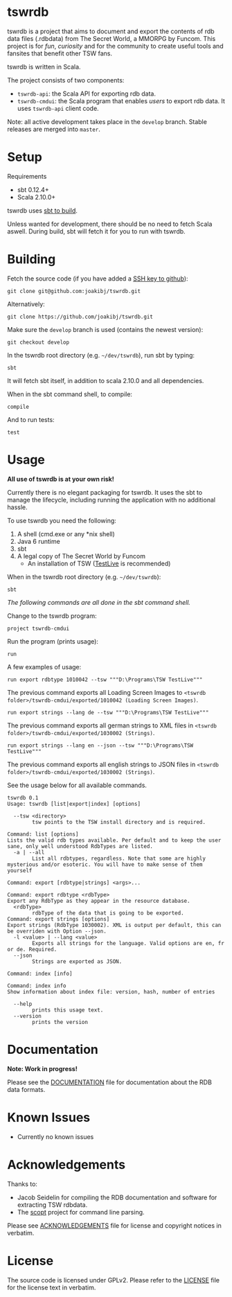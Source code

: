 tswrdb
======

tswrdb is a project that aims to document and export the contents of rdb data files (.rdbdata) from The Secret World, a MMORPG by Funcom. This project is for *fun*, *curiosity* and for the community to create useful tools and fansites that benefit other TSW fans.

tswrdb is written in Scala.

The project consists of two components:

* `tswrdb-api`: the Scala API for exporting rdb data.
* `tswrdb-cmdui`: the Scala program that enables *users* to export rdb data. It uses `tswrdb-api` client code.

Note: all active development takes place in the `develop` branch. Stable releases are merged into `master`.

Setup
==========

Requirements
* sbt 0.12.4+
* Scala 2.10.0+

tswrdb uses [sbt to build](http://www.scala-sbt.org/release/docs/Getting-Started/Setup.html).

Unless wanted for development, there should be no need to fetch Scala aswell. During build, sbt will fetch it for you to run with tswrdb.

Building
========

Fetch the source code (if you have added a [SSH key to github](https://help.github.com/articles/generating-ssh-keys)):

    git clone git@github.com:joakibj/tswrdb.git

Alternatively:

    git clone https://github.com/joakibj/tswrdb.git

Make sure the ``develop`` branch is used (contains the newest version):

    git checkout develop

In the tswrdb root directory (e.g. ``~/dev/tswrdb``), run sbt by typing:

    sbt

It will fetch sbt itself, in addition to scala 2.10.0 and all dependencies.

When in the sbt command shell, to compile:

    compile

And to run tests:

    test

Usage
=====

**All use of tswrdb is at your own risk!**

Currently there is no elegant packaging for tswrdb. It uses the sbt to manage the lifecycle, including running the application with no additional hassle.

To use tswrdb you need the following:

1. A shell (cmd.exe or any *nix shell)
2. Java 6 runtime
3. sbt
4. A legal copy of The Secret World by Funcom
    * An installation of TSW ([TestLive](http://forums.thesecretworld.com/showthread.php?t=55882) is recommended)

When in the tswrdb root directory (e.g. ``~/dev/tswrdb``):

    sbt

*The following commands are all done in the sbt command shell.*

Change to the tswrdb program:

    project tswrdb-cmdui

Run the program (prints usage):

    run

A few examples of usage:

    run export rdbtype 1010042 --tsw """D:\Programs\TSW TestLive"""

The previous command exports all Loading Screen Images to ``<tswrdb folder>/tswrdb-cmdui/exported/1010042 (Loading Screen Images)``.

    run export strings --lang de --tsw """D:\Programs\TSW TestLive"""

The previous command exports all german strings to XML files in ``<tswrdb folder>/tswrdb-cmdui/exported/1030002 (Strings)``.

    run export strings --lang en --json --tsw """D:\Programs\TSW TestLive"""

The previous command exports all english strings to JSON files in ``<tswrdb folder>/tswrdb-cmdui/exported/1030002 (Strings)``.

See the usage below for all available commands.

```
tswrdb 0.1
Usage: tswrdb [list|export|index] [options]

  --tsw <directory>
        tsw points to the TSW install directory and is required.

Command: list [options]
Lists the valid rdb types available. Per default and to keep the user sane, only well understood RdbTypes are listed.
  -a | --all
        List all rdbtypes, regardless. Note that some are highly mysterious and/or esoteric. You will have to make sense of them yourself

Command: export [rdbtype|strings] <args>...

Command: export rdbtype <rdbType>
Export any RdbType as they appear in the resource database.
  <rdbType>
        rdbType of the data that is going to be exported.
Command: export strings [options]
Export strings (RdbType 1030002). XML is output per default, this can be overriden with Option --json.
  -l <value> | --lang <value>
        Exports all strings for the language. Valid options are en, fr or de. Required.
  --json
        Strings are exported as JSON.

Command: index [info]

Command: index info
Show information about index file: version, hash, number of entries

  --help
        prints this usage text.
  --version
        prints the version
```

Documentation
=============
**Note: Work in progress!**

Please see the [DOCUMENTATION](docs/DOCUMENTATION.md) file for documentation about the RDB data formats.

Known Issues
============

* Currently no known issues

Acknowledgements
================

Thanks to:

* Jacob Seidelin for compiling the RDB documentation and software for extracting TSW rdbdata.
* The [scopt](https://github.com/scopt/scopt) project for command line parsing.

Please see [ACKNOWLEDGEMENTS](docs/ACKNOWLEDGEMENTS.md) file for license and copyright notices in verbatim.

License
=======

The source code is licensed under GPLv2. Please refer to the [LICENSE](LICENSE) file for the license text in verbatim.

